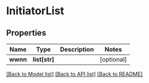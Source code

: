 # InitiatorList

## Properties
Name | Type | Description | Notes
------------ | ------------- | ------------- | -------------
**wwnn** | **list[str]** |  | [optional] 

[[Back to Model list]](../README.md#documentation-for-models) [[Back to API list]](../README.md#documentation-for-api-endpoints) [[Back to README]](../README.md)


